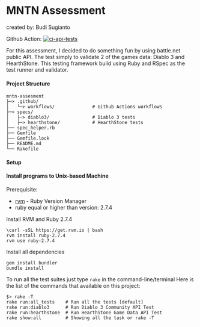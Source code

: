 # MNTN  Assessment
created by: Budi Sugianto

Github Action: [![ci-api-tests](https://github.com/mcbuddy/mntn_assessment/actions/workflows/ci-api-tests.yaml/badge.svg)](https://github.com/mcbuddy/mntn_assessment/actions/workflows/ci-api-tests.yaml)

For this assessment, I decided to do something fun by using battle.net public API. The test simply to validate 2 of the games data: Diablo 3 and HearthStone.
This testing framework build using Ruby and RSpec as the test runner and validator.


#### Project Structure

    mntn-assesment
    ├─> .github/
    │   └─> workflows/              # Github Actions workflows 
    ├─> specs/
    │   ├─> diablo3/                # Diablo 3 tests
    │   ├─> hearthstone/            # HearthStone tests    
    ├── spec_helper.rb
    ├── Gemfile
    ├── Gemfile.lock
    ├── README.md
    └── Rakefile

#### Setup
#### Install programs to Unix-based Machine
Prerequisite:
- [rvm](https://rvm.io/rvm/install) - Ruby Version Manager
- ruby equal or higher than version: 2.7.4

Install RVM and Ruby 2.7.4
```
\curl -sSL https://get.rvm.io | bash
rvm install ruby-2.7.4
rvm use ruby-2.7.4
```

Install all dependencies 
```
gem install bundler
bundle install
```

To run all the test suites just type `rake` in the command-line/terminal
Here is the list of the commands that available on this project:
```
$> rake -T
rake run:all_tests    # Run all the tests [default]
rake run:diablo3      # Run Diablo 3 Community API Test
rake run:hearthstone  # Run HearthStone Game Data API Test
rake show:all         # Showing all the task or rake -T
```
